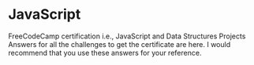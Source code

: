 # JavaScript
FreeCodeCamp certification i.e., JavaScript and Data Structures Projects 
Answers for all the challenges to get the certificate are here. 
I would recommend that you use these answers for your reference.
